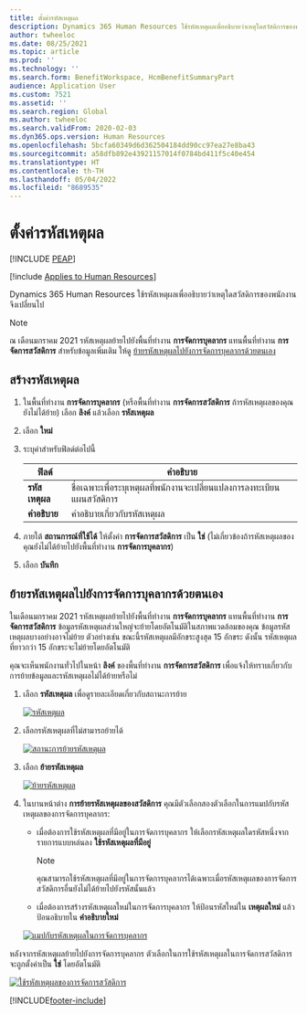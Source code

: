 ```yaml
---
title: ตั้งค่ารหัสเหตุผล
description: Dynamics 365 Human Resources ใช้รหัสเหตุผลเพื่ออธิบายว่าเหตุใดสวัสดิการของพนักงานจึงเปลี่ยนไป
author: twheeloc
ms.date: 08/25/2021
ms.topic: article
ms.prod: ''
ms.technology: ''
ms.search.form: BenefitWorkspace, HcmBenefitSummaryPart
audience: Application User
ms.custom: 7521
ms.assetid: ''
ms.search.region: Global
ms.author: twheeloc
ms.search.validFrom: 2020-02-03
ms.dyn365.ops.version: Human Resources
ms.openlocfilehash: 5bcfa60349d6d362504184dd90cc97ea27e8ba43
ms.sourcegitcommit: a58dfb892e43921157014f0784bd411f5c40e454
ms.translationtype: HT
ms.contentlocale: th-TH
ms.lasthandoff: 05/04/2022
ms.locfileid: "8689535"
---
```

# <a name="set-up-reason-codes"></a>ตั้งค่ารหัสเหตุผล


[!INCLUDE [PEAP](../includes/peap-2.md)]

[!include [Applies to Human Resources](../includes/applies-to-hr.md)]

Dynamics 365 Human Resources ใช้รหัสเหตุผลเพื่ออธิบายว่าเหตุใดสวัสดิการของพนักงานจึงเปลี่ยนไป

> [!NOTE]
> ณ เดือนมกราคม 2021 รหัสเหตุผลย้ายไปยังพื้นที่ทำงาน **การจัดการบุคลากร** แทนพื้นที่ทำงาน **การจัดการสวัสดิการ** สำหรับข้อมูลเพิ่มเติม ให้ดู [ย้ายรหัสเหตุผลไปยังการจัดการบุคลากรด้วยตนเอง](hr-benefits-setup-reason-codes.md#manually-migrate-reason-codes-to-personnel-management)

## <a name="create-reason-codes"></a>สร้างรหัสเหตุผล

1. ในพื้นที่ทำงาน **การจัดการบุคลากร** (หรือพื้นที่ทำงาน **การจัดการสวัสดิการ** ถ้ารหัสเหตุผลของคุณยังไม่ได้ย้าย) เลือก **ลิงค์** แล้วเลือก **รหัสเหตุผล**

2. เลือก **ใหม่**

3. ระบุค่าสำหรับฟิลด์ต่อไปนี้

   | ฟิลด์ | คำอธิบาย |
   | --- | --- |
   | **รหัสเหตุผล** | ชื่อเฉพาะเพื่อระบุเหตุผลที่พนักงานจะเปลี่ยนแปลงการลงทะเบียนแผนสวัสดิการ |
   | **คำอธิบาย** | คำอธิบายเกี่ยวกับรหัสเหตุผล |

4. ภายใต้ **สถานการณ์ที่ใช้ได้** ให้ตั้งค่า **การจัดการสวัสดิการ** เป็น **ใช่** (ไม่เกี่ยวข้องถ้ารหัสเหตุผลของคุณยังไม่ได้ย้ายไปยังพื้นที่ทำงาน **การจัดการบุคลากร**)

5. เลือก **บันทึก**

## <a name="manually-migrate-reason-codes-to-personnel-management"></a>ย้ายรหัสเหตุผลไปยังการจัดการบุคลากรด้วยตนเอง

ในเดือนมกราคม 2021 รหัสเหตุผลย้ายไปยังพื้นที่ทำงาน **การจัดการบุคลากร** แทนพื้นที่ทำงาน **การจัดการสวัสดิการ** ข้อมูลรหัสเหตุผลส่วนใหญ่จะย้ายโดยอัตโนมัติในสภาพแวดล้อมของคุณ ข้อมูลรหัสเหตุผลบางอย่างอาจไม่ย้าย ตัวอย่างเช่น ขณะนี้รหัสเหตุผลมีอักขระสูงสุด 15 อักขระ ดังนั้น รหัสเหตุผลที่ยาวกว่า 15 อักขระจะไม่ย้ายโดยอัตโนมัติ

คุณจะเห็นพนักงานทั่วไปในหน้า **ลิงค์** ของพื้นที่ทำงาน **การจัดการสวัสดิการ** เพื่อแจ้งให้ทราบเกี่ยวกับการย้ายข้อมูลและรหัสเหตุผลไม่ได้ย้ายหรือไม่

1. เลือก **รหัสเหตุผล** เพื่อดูรายละเอียดเกี่ยวกับสถานะการย้าย

   [![รหัสเหตุผล](./media/hr-benefits-setup-reason-codes-link.png)](./media/hr-benefits-setup-reason-codes-link.png)

2. เลือกรหัสเหตุผลที่ไม่สามารถย้ายได้

   [![สถานะการย้ายรหัสเหตุผล](./media/hr-benefits-setup-reason-codes-status.png)](./media/hr-benefits-setup-reason-codes-status.png)

3. เลือก **ย้ายรหัสเหตุผล**

   [![ย้ายรหัสเหตุผล](./media/hr-benefits-setup-reason-codes-migrate.png)](./media/hr-benefits-setup-reason-codes-migrate.png)

4. ในบานหน้าต่าง **การย้ายรหัสเหตุผลของสวัสดิการ** คุณมีตัวเลือกสองตัวเลือกในการแมปกับรหัสเหตุผลของการจัดการบุคลากร:

   - เมื่อต้องการใช้รหัสเหตุผลที่มีอยู่ในการจัดการบุคลากร ให้เลือกรหัสเหตุผลใดรหัสหนึ่งจากรายการแบบหล่นลง **ใช้รหัสเหตุผลที่มีอยู่**
     > [!NOTE]
     > คุณสามารถใช้รหัสเหตุผลที่มีอยู่ในการจัดการบุคลากรได้เฉพาะเมื่อรหัสเหตุผลของการจัดการสวัสดิการอื่นยังไม่ได้ย้ายไปยังรหัสนั้นแล้ว
   - เมื่อต้องการสร้างรหัสเหตุผลใหม่ในการจัดการบุคลากร ให้ป้อนรหัสใหม่ใน **เหตุผลใหม่** แล้วป้อนอธิบายใน **คำอธิบายใหม่**

   [![แมปกับรหัสเหตุผลในการจัดการบุคลากร](./media/hr-benefits-setup-reason-codes-mapping.png)](./media/hr-benefits-setup-reason-codes-mapping.png)

หลังจากรหัสเหตุผลย้ายไปยังการจัดการบุคลากร ตัวเลือกในการใช้รหัสเหตุผลในการจัดการสวัสดิการจะถูกตั้งค่าเป็น **ใช่** โดยอัตโนมัติ

[![ใช้รหัสเหตุผลของการจัดการสวัสดิการ](./media/hr-benefits-setup-reason-codes-use.png)](./media/hr-benefits-setup-reason-codes-use.png)

[!INCLUDE[footer-include](../includes/footer-banner.md)]
